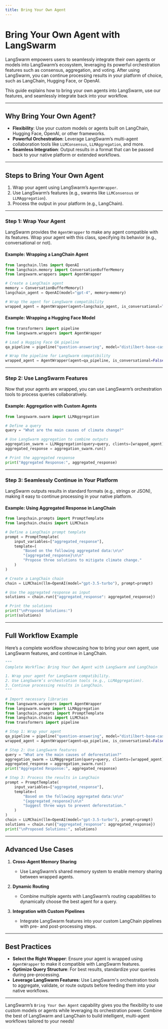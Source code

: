 ```yaml
---
title: Bring Your Own Agent
---
```


# **Bring Your Own Agent with LangSwarm**

LangSwarm empowers users to seamlessly integrate their own agents or models into LangSwarm’s ecosystem, leveraging its powerful orchestration features such as consensus, aggregation, and voting. After using LangSwarm, you can continue processing results in your platform of choice, such as LangChain, Hugging Face, or OpenAI.

This guide explains how to bring your own agents into LangSwarm, use our features, and seamlessly integrate back into your workflow.

---

## **Why Bring Your Own Agent?**

- **Flexibility**: Use your custom models or agents built on LangChain, Hugging Face, OpenAI, or other frameworks.
- **Powerful Orchestration**: Leverage LangSwarm’s multi-agent collaboration tools like `LLMConsensus`, `LLMAggregation`, and more.
- **Seamless Integration**: Output results in a format that can be passed back to your native platform or extended workflows.

---

## **Steps to Bring Your Own Agent**

1. Wrap your agent using LangSwarm’s `AgentWrapper`.
2. Use LangSwarm’s features (e.g., swarms like `LLMConsensus` or `LLMAggregation`).
3. Process the output in your platform (e.g., LangChain).

---

### **Step 1: Wrap Your Agent**

LangSwarm provides the `AgentWrapper` to make any agent compatible with its features. Wrap your agent with this class, specifying its behavior (e.g., conversational or not).

#### **Example: Wrapping a LangChain Agent**
```python
from langchain.llms import OpenAI
from langchain.memory import ConversationBufferMemory
from langswarm.wrappers import AgentWrapper

# Create a LangChain agent
memory = ConversationBufferMemory()
langchain_agent = OpenAI(model="gpt-4", memory=memory)

# Wrap the agent for LangSwarm compatibility
wrapped_agent = AgentWrapper(agent=langchain_agent, is_conversational=True)
```

#### **Example: Wrapping a Hugging Face Model**
```python
from transformers import pipeline
from langswarm.wrappers import AgentWrapper

# Load a Hugging Face QA pipeline
qa_pipeline = pipeline("question-answering", model="distilbert-base-cased-distilled-squad")

# Wrap the pipeline for LangSwarm compatibility
wrapped_agent = AgentWrapper(agent=qa_pipeline, is_conversational=False)
```

---

### **Step 2: Use LangSwarm Features**

Now that your agents are wrapped, you can use LangSwarm’s orchestration tools to process queries collaboratively.

#### **Example: Aggregation with Custom Agents**
```python
from langswarm.swarm import LLMAggregation

# Define a query
query = "What are the main causes of climate change?"

# Use LangSwarm aggregation to combine outputs
aggregation_swarm = LLMAggregation(query=query, clients=[wrapped_agent])
aggregated_response = aggregation_swarm.run()

# Print the aggregated response
print("Aggregated Response:", aggregated_response)
```

---

### **Step 3: Seamlessly Continue in Your Platform**

LangSwarm outputs results in standard formats (e.g., strings or JSON), making it easy to continue processing in your native platform.

#### **Example: Using Aggregated Response in LangChain**
```python
from langchain.prompts import PromptTemplate
from langchain.chains import LLMChain

# Define a LangChain prompt template
prompt = PromptTemplate(
    input_variables=["aggregated_response"],
    template=(
        "Based on the following aggregated data:\n\n"
        "{aggregated_response}\n\n"
        "Propose three solutions to mitigate climate change."
    )
)

# Create a LangChain chain
chain = LLMChain(llm=OpenAI(model="gpt-3.5-turbo"), prompt=prompt)

# Use the aggregated response as input
solutions = chain.run({"aggregated_response": aggregated_response})

# Print the solutions
print("\nProposed Solutions:")
print(solutions)
```

---

## **Full Workflow Example**

Here’s a complete workflow showcasing how to bring your own agent, use LangSwarm features, and continue in LangChain.

```python
"""
Complete Workflow: Bring Your Own Agent with LangSwarm and LangChain

1. Wrap your agent for LangSwarm compatibility.
2. Use LangSwarm’s orchestration tools (e.g., LLMAggregation).
3. Continue processing results in LangChain.
"""

# Import necessary libraries
from langswarm.wrappers import AgentWrapper
from langswarm.swarm import LLMAggregation
from langchain.prompts import PromptTemplate
from langchain.chains import LLMChain
from transformers import pipeline

# Step 1: Wrap your agent
qa_pipeline = pipeline("question-answering", model="distilbert-base-cased-distilled-squad")
wrapped_agent = AgentWrapper(agent=qa_pipeline, is_conversational=False)

# Step 2: Use LangSwarm features
query = "What are the main causes of deforestation?"
aggregation_swarm = LLMAggregation(query=query, clients=[wrapped_agent])
aggregated_response = aggregation_swarm.run()
print("Aggregated Response:", aggregated_response)

# Step 3: Process the results in LangChain
prompt = PromptTemplate(
    input_variables=["aggregated_response"],
    template=(
        "Based on the following aggregated data:\n\n"
        "{aggregated_response}\n\n"
        "Suggest three ways to prevent deforestation."
    )
)
chain = LLMChain(llm=OpenAI(model="gpt-3.5-turbo"), prompt=prompt)
solutions = chain.run({"aggregated_response": aggregated_response})
print("\nProposed Solutions:", solutions)
```

---

## **Advanced Use Cases**

1. **Cross-Agent Memory Sharing**
   - Use LangSwarm’s shared memory system to enable memory sharing between wrapped agents.

2. **Dynamic Routing**
   - Combine multiple agents with LangSwarm’s routing capabilities to dynamically choose the best agent for a query.

3. **Integration with Custom Pipelines**
   - Integrate LangSwarm features into your custom LangChain pipelines with pre- and post-processing steps.

---

## **Best Practices**

- **Select the Right Wrapper**: Ensure your agent is wrapped using `AgentWrapper` to make it compatible with LangSwarm features.
- **Optimize Query Structure**: For best results, standardize your queries during pre-processing.
- **Leverage LangSwarm Features**: Use LangSwarm's orchestration tools to aggregate, validate, or route outputs before feeding them into your native workflows.

---

LangSwarm’s `Bring Your Own Agent` capability gives you the flexibility to use custom models or agents while leveraging its orchestration power. Combine the best of LangSwarm and LangChain to build intelligent, multi-agent workflows tailored to your needs!
